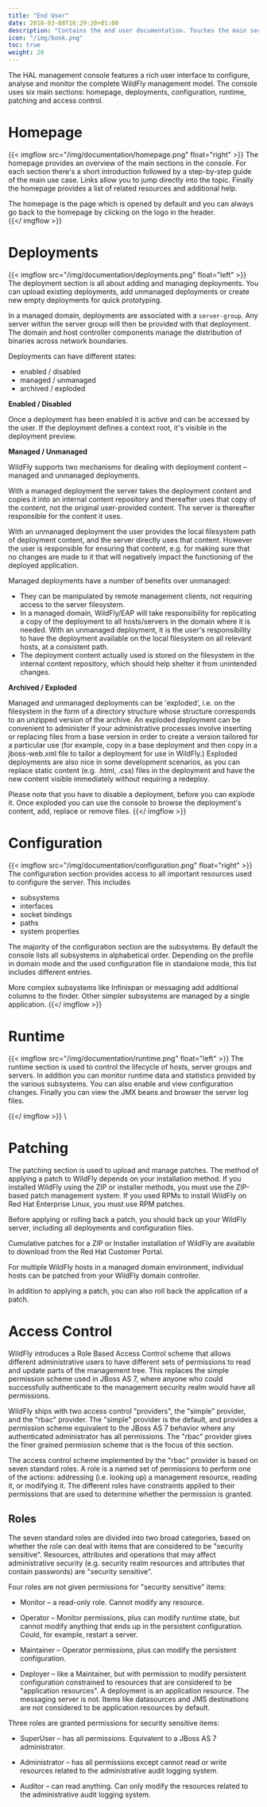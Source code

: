 ```yaml
---
title: "End User"
date: 2018-03-08T16:29:20+01:00
description: "Contains the end user documentation. Touches the main sections of the console, shows how to use them and explains the concepts behind each section."
icon: "/img/book.png"
toc: true
weight: 20
---
```

The HAL management console features a rich user interface to configure, analyse and monitor the complete WildFly management model. The console uses six main sections: homepage, deployments, configuration, runtime, patching and access control.

<!-- 
This page gives a quick introduction to the main sections. If you want to learn more about the most common use cases, visit the [YouTube channel](https://www.youtube.com/channel/UCcXaCVPvmzgLz74FnzlWoSg/) and watch the screen casts.
-->

# Homepage

{{< imgflow src="/img/documentation/homepage.png" float="right" >}}
The homepage provides an overview of the main sections in the console. For each section there's a short introduction followed by a step-by-step guide of the main use case. Links allow you to jump directly into the topic. Finally the homepage provides a list of related resources and additional help.

The homepage is the page which is opened by default and you can always go back to the homepage by clicking on the logo in the header.  
{{</ imgflow >}}

# Deployments

{{< imgflow src="/img/documentation/deployments.png" float="left" >}}
The deployment section is all about adding and managing deployments. You can upload existing deployments, add unmanaged deployments or create new empty deployments for quick prototyping. 

In a managed domain, deployments are associated with a `server-group`. Any server within the server group will then be provided with that deployment. The domain and host controller components manage the distribution of binaries across network boundaries.

Deployments can have different states:

- enabled / disabled
- managed / unmanaged
- archived / exploded

**Enabled / Disabled**

Once a deployment has been enabled it is active and can be accessed by the user. If the deployment defines a context root, it's visible in the deployment preview.  

**Managed / Unmanaged**

WildFly supports two mechanisms for dealing with deployment content – managed and unmanaged deployments.

With a managed deployment the server takes the deployment content and copies it into an internal content repository and thereafter uses that copy of the content, not the original user-provided content. The server is thereafter responsible for the content it uses.

With an unmanaged deployment the user provides the local filesystem path of deployment content, and the server directly uses that content. However the user is responsible for ensuring that content, e.g. for making sure that no changes are made to it that will negatively impact the functioning of the deployed application.

Managed deployments have a number of benefits over unmanaged:

- They can be manipulated by remote management clients, not requiring access to the server filesystem.
- In a managed domain, WildFly/EAP will take responsibility for replicating a copy of the deployment to all hosts/servers in the domain where it is needed. With an unmanaged deployment, it is the user's responsibility to have the deployment available on the local filesystem on all relevant hosts, at a consistent path.
- The deployment content actually used is stored on the filesystem in the internal content repository, which should help shelter it from unintended changes.

**Archived / Exploded**

Managed and unmanaged deployments can be 'exploded', i.e. on the filesystem in the form of a directory structure whose structure corresponds to an unzipped version of the archive. An exploded deployment can be convenient to administer if your administrative processes involve inserting or replacing files from a base version in order to create a version tailored for a particular use (for example, copy in a base deployment and then copy in a jboss-web.xml file to tailor a deployment for use in WildFly.) Exploded deployments are also nice in some development scenarios, as you can replace static content (e.g. .html, .css) files in the deployment and have the new content visible immediately without requiring a redeploy.

Please note that you have to disable a deployment, before you can explode it. Once exploded you can use the console to browse the deployment's content, add, replace or remove files. 
{{</ imgflow >}}

# Configuration

{{< imgflow src="/img/documentation/configuration.png" float="right" >}}
The configuration section provides access to all important resources used to configure the server. This includes

- subsystems
- interfaces
- socket bindings
- paths
- system properties

The majority of the configuration section are the subsystems. By default the console lists all subsystems in alphabetical order. Depending on the profile in domain mode and the used configuration file in standalone mode, this list includes different entries. 

More complex subsystems like Infinispan or messaging add additional columns to the finder. Other simpler subsystems are managed by a single application. 
{{</ imgflow >}}

# Runtime

{{< imgflow src="/img/documentation/runtime.png" float="left" >}}
The runtime section is used to control the lifecycle of hosts, server groups and servers. In addition you can monitor runtime data and statistics provided by the various subsystems. You can also enable and view configuration changes. Finally you can view the JMX beans and browser the server log files.  

{{</ imgflow >}}
\

# Patching

The patching section is used to upload and manage patches. The method of applying a patch to WildFly depends on your installation method. If you installed WildFly using the ZIP or installer methods, you must use the ZIP-based patch management system. If you used RPMs to install WildFly on Red Hat Enterprise Linux, you must use RPM patches. 

Before applying or rolling back a patch, you should back up your WildFly server, including all deployments and configuration files.
                                                           
Cumulative patches for a ZIP or Installer installation of WildFly are available to download from the Red Hat Customer Portal.
                                                           
For multiple WildFly hosts in a managed domain environment, individual hosts can be patched from your WildFly domain controller.
                                                           
In addition to applying a patch, you can also roll back the application of a patch.

# Access Control

WildFly introduces a Role Based Access Control scheme that allows different administrative users to have different sets of permissions to read and update parts of the management tree. This replaces the simple permission scheme used in JBoss AS 7, where anyone who could successfully authenticate to the management security realm would have all permissions.

WildFly ships with two access control "providers", the "simple" provider, and the "rbac" provider. The "simple" provider is the default, and provides a permission scheme equivalent to the JBoss AS 7 behavior where any authenticated administrator has all permissions. The "rbac" provider gives the finer grained permission scheme that is the focus of this section.

The access control scheme implemented by the "rbac" provider is based on seven standard roles. A role is a named set of permissions to perform one of the actions: addressing (i.e. looking up) a management resource, reading it, or modifying it. The different roles have constraints applied to their permissions that are used to determine whether the permission is granted.

## Roles

The seven standard roles are divided into two broad categories, based on whether the role can deal with items that are considered to be "security sensitive". Resources, attributes and operations that may affect administrative security (e.g. security realm resources and attributes that contain passwords) are "security sensitive".

Four roles are not given permissions for "security sensitive" items:

- Monitor – a read-only role. Cannot modify any resource.

- Operator – Monitor permissions, plus can modify runtime state, but cannot modify anything that ends up in the persistent configuration. Could, for example, restart a server.

- Maintainer – Operator permissions, plus can modify the persistent configuration.

- Deployer – like a Maintainer, but with permission to modify persistent configuration constrained to resources that are considered to be "application resources". A deployment is an application resource. The messaging server is not. Items like datasources and JMS destinations are not considered to be application resources by default.

Three roles are granted permissions for security sensitive items:

- SuperUser – has all permissions. Equivalent to a JBoss AS 7 administrator.

- Administrator – has all permissions except cannot read or write resources related to the administrative audit logging system.

- Auditor – can read anything. Can only modify the resources related to the administrative audit logging system.
